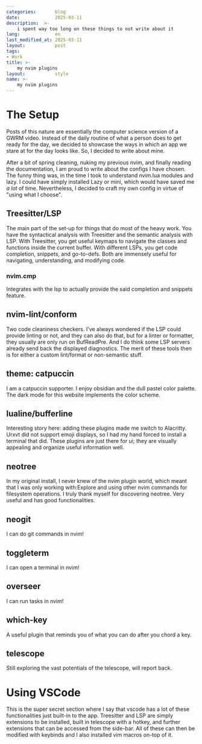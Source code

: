 ```yaml
---
categories:       blog
date:             2025-03-11 
description:  >-
    i spent way too long on these things to not write about it
lang:             en
last_modified_at: 2025-03-11
layout:           post
tags:
- Work
title: >-
    my nvim plugins
layout:           style
name: >-
    my nvim plugins 
---
```


# The Setup 

Posts of this nature are essentially the computer science version of a GWRM video. Instead of the daily routine of what a person does to get ready for the day, we decided to showcase the ways in which an app we stare at for the day looks like. So, I decided to write about mine.

After a bit of spring cleaning, nuking my previous nvim, and finally reading the documentation, I am proud to write about the configs I have chosen. The funny thing was, in the time I took to understand nvim.lua modules and lazy. I could have simply installed Lazy or mini, which would have saved me _a lot_ of time. Nevertheless, I decided to craft my own config in virtue of "using what I choose".

## Treesitter/LSP

The main part of the set-up for things that do most of the heavy work. You have the syntactical analysis with Treesitter and the semantic analysis with LSP. With Treesitter, you get useful keymaps to navigate the classes and functions inside the current buffer. With different LSPs, you get code completion, snippets, and go-to-defs. Both are immensely useful for navigating, understanding, and modifying code.

### nvim.cmp

Integrates with the lsp to actually provide the said completion and snippets feature.

## nvim-lint/conform

Two code cleaniness checkers. I've always wondered if the LSP could provide linting or not, and they can also do that, but for a linter or formatter, they usually are only run on BufReadPre. And I do think some LSP servers already send back the displayed diagnostics. The merit of these tools then is for either a custom lint/format or non-semantic stuff.

## theme: catpuccin

I am a catpuccin supporter. I enjoy obsidian and the dull pastel color palette. The dark mode for this website implements the color scheme.

## lualine/bufferline

Interesting story here: adding these plugins made me switch to Alacritty. Urxvt did not support emoji displays, so I had my hand forced to install a terminal that did. These plugins are just there for ui; they are visually appealing and organize useful information well.

## neotree

In my original install, I never knew of the nvim plugin world, which meant that I was only working with:Explore and using other nvim commands for filesystem operations. I truly thank myself for discovering neotree. Very useful and has good functionalities.

## neogit

I can do git commands in nvim!

## toggleterm

I can open a terminal in nvim!

## overseer

I can run tasks in nvim!

## which-key

A useful plugin that reminds you of what you can do after you chord a key.

## telescope

Still exploring the vast potentials of the telescope, will report back.

# Using VSCode

This is the super secret section where I say that vscode has a lot of these functionalities just built-in to the app. Treesitter and LSP are simply extensions to be installed, built in telescope with a hotkey, and further extensions that can be accessed from the side-bar. All of these can then be modified with keybinds and I also installed vim macros on-top of it. 